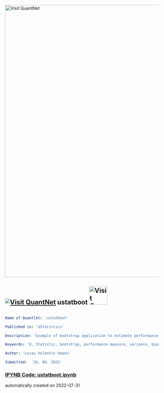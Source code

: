 [<img src="https://github.com/QuantLet/Styleguide-and-FAQ/blob/master/pictures/banner.png" width="888" alt="Visit QuantNet">](http://quantlet.de/)

## [<img src="https://github.com/QuantLet/Styleguide-and-FAQ/blob/master/pictures/qloqo.png" alt="Visit QuantNet">](http://quantlet.de/) **ustatboot** [<img src="https://github.com/QuantLet/Styleguide-and-FAQ/blob/master/pictures/QN2.png" width="60" alt="Visit QuantNet 2.0">](http://quantlet.de/)

```yaml

Name of Quantlet: 'ustatboot'

Published in: 'UStatistics'

Description: 'Example of bootstrap application to estimate performance measures of U-Statistics'

Keywords: 'U, Statistic, bootstrap, performance measure, variance, bias, unbiased'

Author: 'Lucas Valentin Umann'

Submitted:  '26. 08. 2022'


```

### [IPYNB Code: ustatboot.ipynb](ustatboot.ipynb)


automatically created on 2022-07-31